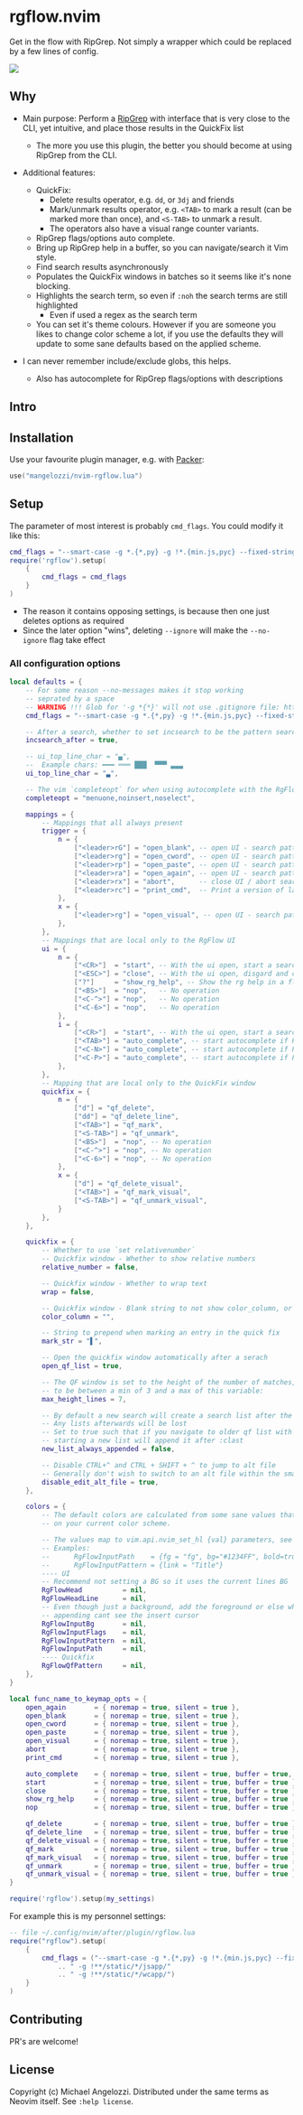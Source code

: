 # rgflow.nvim

Get in the flow with RipGrep. Not simply a wrapper which could be replaced by a
few lines of config.

<img src="https://user-images.githubusercontent.com/19764314/265533036-f05ff0cd-8b4f-4c71-8730-0bb56de9e318.gif">


## Why

- Main purpose: Perform a [RipGrep](https://github.com/BurntSushi/ripgrep) 
  with interface that is very close to the CLI, yet intuitive, and place those
  results in the QuickFix list
    - The more you use this plugin, the better you should become at using
      RipGrep from the CLI.
      
- Additional features:
    - QuickFix:
        - Delete results operator, e.g. `dd`, or `3dj` and friends
        - Mark/unmark results operator, e.g. `<TAB>` to mark a result (can be marked more than once),
          and `<S-TAB>` to unmark a result.
        - The operators also have a visual range counter variants.
    - RipGrep flags/options auto complete.
    - Bring up RipGrep help in a buffer, so you can navigate/search it Vim style.
    - Find search results asynchronously
    - Populates the QuickFix windows in batches so it seems like it's none blocking.
    - Highlights the search term, so even if `:noh` the search terms are still highlighted
        - Even if used a regex as the search term
    - You can set it's theme colours. However if you are someone you likes to 
      change color scheme a lot, if you use the defaults they will update to 
      some sane defaults based on the applied scheme.

- I can never remember include/exclude globs, this helps.
    - Also has autocomplete for RipGrep flags/options with descriptions

## Intro

## Installation

Use your favourite plugin manager, e.g. with [Packer](https://github.com/wbthomason/packer.nvim):

```Lua
use("mangelozzi/nvim-rgflow.lua")
```

## Setup

The parameter of most interest is probably `cmd_flags`. You could modify it like this:

```lua
cmd_flags = "--smart-case -g *.{*,py} -g !*.{min.js,pyc} --fixed-strings --no-fixed-strings --no-ignore --ignore -M 500",
require('rgflow').setup(
    {
        cmd_flags = cmd_flags
    }
)
```

- The reason it contains opposing settings, is because then one just deletes options as required
- Since the later option "wins", deleting `--ignore` will make the `--no-ignore` flag take effect

### All configuration options

```lua
local defaults = {
    -- For some reason --no-messages makes it stop working
    -- seprated by a space
    -- WARNING !!! Glob for '-g *{*}' will not use .gitignore file: https://github.com/BurntSushi/ripgrep/issues/2252
    cmd_flags = "--smart-case -g *.{*,py} -g !*.{min.js,pyc} --fixed-strings --no-fixed-strings --no-ignore --ignore -M 500",

    -- After a search, whether to set incsearch to be the pattern searched for
    incsearch_after = true,

    -- ui_top_line_char = "▄",
    --  Example chars: ━━━ ═══ ███  ▀▀▀ ▃▃▃   
    ui_top_line_char = "▃",

    -- The vim `completeopt` for when using autocomplete with the RgFlow UI open
    completeopt = "menuone,noinsert,noselect",

    mappings = {
        -- Mappings that all always present
        trigger = {
            n = {
                ["<leader>rG"] = "open_blank", -- open UI - search pattern = blank
                ["<leader>rg"] = "open_cword", -- open UI - search pattern = <cword>
                ["<leader>rp"] = "open_paste", -- open UI - search pattern = First line of unnamed register as the search pattern
                ["<leader>ra"] = "open_again", -- open UI - search pattern = Previous search pattern
                ["<leader>rx"] = "abort",      -- close UI / abort searching / abortadding results
                ["<leader>rc"] = "print_cmd",  -- Print a version of last run rip grep that can be pasted into a shell
            },
            x = {
                ["<leader>rg"] = "open_visual", -- open UI - search pattern = current visual selection
            },
        },
        -- Mappings that are local only to the RgFlow UI
        ui = {
            n = {
                ["<CR>"]  = "start", -- With the ui open, start a search with the current parameters
                ["<ESC>"] = "close", -- With the ui open, disgard and close the UI window
                ["?"]     = "show_rg_help", -- Show the rg help in a floating window
                ["<BS>"]  = "nop",   -- No operation
                ["<C-^>"] = "nop",   -- No operation
                ["<C-6>"] = "nop",   -- No operation
            },
            i = {
                ["<CR>"]  = "start", -- With the ui open, start a search with the current parameters (from insert mode)
                ["<TAB>"] = "auto_complete", -- start autocomplete if PUM not visible, if visible use own hotkeys to select an option
                ["<C-N>"] = "auto_complete", -- start autocomplete if PUM not visible, if visible use own hotkeys to select an option
                ["<C-P>"] = "auto_complete", -- start autocomplete if PUM not visible, if visible use own hotkeys to select an option
            },
        },
        -- Mapping that are local only to the QuickFix window
        quickfix = {
            n = {
                ["d"] = "qf_delete",
                ["dd"] = "qf_delete_line",
                ["<TAB>"] = "qf_mark",
                ["<S-TAB>"] = "qf_unmark",
                ["<BS>"]  = "nop", -- No operation
                ["<C-^>"] = "nop", -- No operation
                ["<C-6>"] = "nop", -- No operation
            },
            x = {
                ["d"] = "qf_delete_visual",
                ["<TAB>"] = "qf_mark_visual",
                ["<S-TAB>"] = "qf_unmark_visual",
            }
        },
    },

    quickfix = {
        -- Whether to use `set relativenumber`
        -- Quickfix window - Whether to show relative numbers
        relative_number = false,

        -- Quickfix window - Whether to wrap text
        wrap = false,

        -- Quickfix window - Blank string to not show color_column, or column number to set it at a certain width
        color_column = "",

        -- String to prepend when marking an entry in the quick fix
        mark_str = "▌",

        -- Open the quickfix window automatically after a serach
        open_qf_list = true,

        -- The QF window is set to the height of the number of matches, but bounded
        -- to be between a min of 3 and a max of this variable:
        max_height_lines = 7,

        -- By default a new search will create a search list after the current qf list
        -- Any lists afterwards will be lost
        -- Set to true such that if you navigate to older qf list with :colder, then
        -- starting a new list will append it after :clast
        new_list_always_appended = false,

        -- Disable CTRL+^ and CTRL + SHIFT + ^ to jump to alt file
        -- Generally don't wish to switch to an alt file within the small QF window
        disable_edit_alt_file = true,
    },

    colors = {
        -- The default colors are calculated from some sane values that depend
        -- on your current color scheme.

        -- The values map to vim.api.nvim_set_hl {val} parameters, see :h nvim_set_hl
        -- Examples:
        --      RgFlowInputPath    = {fg = "fg", bg="#1234FF", bold=true}
        --      RgFlowInputPattern = {link = "Title"}
        ---- UI
        -- Recommend not setting a BG so it uses the current lines BG
        RgFlowHead          = nil,
        RgFlowHeadLine      = nil,
        -- Even though just a background, add the foreground or else when
        -- appending cant see the insert cursor
        RgFlowInputBg       = nil,
        RgFlowInputFlags    = nil,
        RgFlowInputPattern  = nil,
        RgFlowInputPath     = nil,
        ---- Quickfix
        RgFlowQfPattern     = nil,
    },
}

local func_name_to_keymap_opts = {
    open_again       = { noremap = true, silent = true },
    open_blank       = { noremap = true, silent = true },
    open_cword       = { noremap = true, silent = true },
    open_paste       = { noremap = true, silent = true },
    open_visual      = { noremap = true, silent = true },
    abort            = { noremap = true, silent = true },
    print_cmd        = { noremap = true, silent = true },

    auto_complete    = { noremap = true, silent = true, buffer = true, expr = true },
    start            = { noremap = true, silent = true, buffer = true },
    close            = { noremap = true, silent = true, buffer = true },
    show_rg_help     = { noremap = true, silent = true, buffer = true },
    nop              = { noremap = true, silent = true, buffer = true },

    qf_delete        = { noremap = true, silent = true, buffer = true },
    qf_delete_line   = { noremap = true, silent = true, buffer = true },
    qf_delete_visual = { noremap = true, silent = true, buffer = true },
    qf_mark          = { noremap = true, silent = true, buffer = true },
    qf_mark_visual   = { noremap = true, silent = true, buffer = true },
    qf_unmark        = { noremap = true, silent = true, buffer = true },
    qf_unmark_visual = { noremap = true, silent = true, buffer = true },
}

require('rgflow').setup(my_settings)
```

For example this is my personnel settings:
```lua
-- file ~/.config/nvim/after/plugin/rgflow.lua
require("rgflow").setup(
    {
        cmd_flags = ("--smart-case -g *.{*,py} -g !*.{min.js,pyc} --fixed-strings --no-fixed-strings --no-ignore -M 500"
            .. " -g !**/static/*/jsapp/"
            .. " -g !**/static/*/wcapp/")
    }
)
```

## Contributing

PR's are welcome!

## License

Copyright (c) Michael Angelozzi.  Distributed under the same terms as Neovim
itself. See `:help license`.

